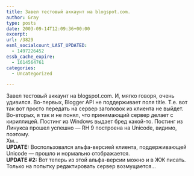 ```yaml
---
title: Завел тестовый аккаунт на blogspot.com.
author: Gray
type: posts
date: 2003-09-14T12:09:36+00:00
excerpt:
url: /3829
esml_socialcount_LAST_UPDATED:
  - 1497226452
essb_cache_expire:
  - 1614564761
categories:
  - Uncategorized

---
```








Завел тестовый аккаунт на blogspot.com. И, мягко говоря, очень удивился. Во-первых, Blogger API не поддерживает поля title. Т.е. вот так вот просто передать на сервер заголовок из клиента не выйдет.  
Во-вторых, я так и не понял, что принимающий сервер делает с кириллицей. Постинг из Windows выдает бред какой-то. Постинг из Линукса прошел успешно &#8212; RH 9 построена на Unicode, видимо, поэтому.  
Хм&#8230;  
**UPDATE:** Воспользовался альфа-версией клиента, поддерживающей Unicode &#8212; прошло и нормально отображается.  
**UPDATE #2:** Вот теперь из этой альфа-версии можно и в ЖЖ писать. Только на попытку редактировать сервер возмущается&#8230;